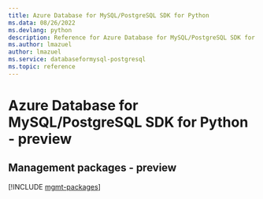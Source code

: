 ```yaml
---
title: Azure Database for MySQL/PostgreSQL SDK for Python
ms.data: 08/26/2022
ms.devlang: python
description: Reference for Azure Database for MySQL/PostgreSQL SDK for Python
ms.author: lmazuel
author: lmazuel
ms.service: databaseformysql-postgresql
ms.topic: reference
---
```

# Azure Database for MySQL/PostgreSQL SDK for Python - preview

## Management packages - preview
[!INCLUDE [mgmt-packages](database-for-mysql-postgresql-mgmt-index.md)]